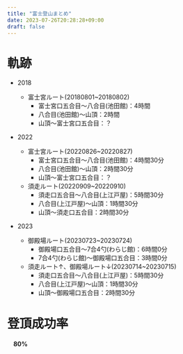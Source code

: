 ```yaml
---
title: "富士登山まとめ"
date: 2023-07-26T20:28:28+09:00
draft: false
---
```

# 軌跡
- 2018
  - 富士宮ルート(20180801~20180802)
    - 富士宮口五合目〜八合目(池田館)：4時間
    - 八合目(池田館)〜山頂：2時間
    - 山頂〜富士宮口五合目：？

- 2022
  - 富士宮ルート(20220826~20220827)
    - 富士宮口五合目〜八合目(池田館)：4時間30分
    - 八合目(池田館)〜山頂：2時間30分
    - 山頂〜富士宮口五合目：？
  - 須走ルート(20220909~20220910)
    - 須走口五合目〜八合目(上江戸屋)：5時間30分
    - 八合目(上江戸屋)〜山頂：1時間30分
    - 山頂〜須走口五合目：2時間30分

- 2023
  - 御殿場ルート(20230723~20230724)
    - 御殿場口五合目〜7合4勺(わらじ館)：6時間0分
    - 7合4勺(わらじ館)〜御殿場口五合目：3時間0分
  - 須走ルート↑、御殿場ルート↓(20230714~20230715)
    - 須走口五合目〜八合目(上江戸屋)：5時間30分
    - 八合目(上江戸屋)〜山頂：1時間30分
    - 山頂〜御殿場口五合目：2時間30分

# 登頂成功率
　**80%**